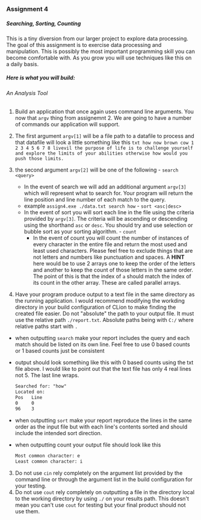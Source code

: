 ### Assignment 4
##### Searching, Sorting, Counting
This is a tiny diversion from our larger project to explore data processing. The goal of this assignment is to exercise data processing and manipulation. This is possibly the most important programming skill you can become comfortable with. As you grow you will use techniques like this on a daily basis.

##### Here is what you will build:
###### An Analysis Tool

1. Build an application that once again uses command line arguments. You now that `argv` thing from assignemnt 2. We are going to have a number of commands our application will support.
  1. The first argument `argv[1]` will be a file path to a datafile to process and that datafile will look a little something like this
    ```txt
    how now brown cow
    1 2 3 4 5 6 7 8
    livevil
    the purpose of life is to challenge yourself and explore the limits of your abilities otherwise how would you push those limits.
    ```
      
  2. the second argument `argv[2]` will be one of the following
    - `search <query>` 
        - In the event of search we will add an additional argument `argv[3]` which will represent what to search for. Your program will return the line position and line number of each match to the query.
        - example `assign4.exe ./data.txt search how`
    - `sort <asc|desc>`
      - In the event of sort you will sort each line in the file using the criteria provided by `argv[3]`. The criteria will be ascending or descending using the shorthand `asc` or `desc`. You should try and use selection or bubble sort as your sorting algorithm.
    - `count`
        - In the event of count you will count the number of instances of every character in the entire file and return the most used and least used characters. Please feel free to exclude things that are not letters and numbers like punctuation and spaces. A __HINT__ here would be to use 2 arrays one to keep the order of the letters and another to keep the count of those letters in the same order. The point of this is that the index of `a` should match the index of its count in the other array. These are called parallel arrays.
2. Have your program produce output to a text file in the same directory as the running application. I would recommend modifying the workding directory in your build configuration of CLion to make finding the created file easier. Do not "absolute" the path to your output file. It must use the relative path `./report.txt`. Absolute paths being with `C:/` where relative paths start with `.`
  - when outputting `search` make your report includes the query and each match should be listed on its own line. Feel free to use 0 based counts or 1 based counts just be consistent
  - output should look something like this with 0 based counts using the txt file above. I would like to point out that the text file has only 4 real lines not 5. The last line wraps.
    ```txt
    Searched for: "how"
    Located on:
    Pos   Line
    0     0
    96    3
    ```

  - when outputting `sort` make your report reproduce the lines in the same order as the input file but with each line's contents sorted and should include the intended sort direction.
  - when outputting count your output file should look like this

    ```txt
    Most common character: e
    Least common character: i
    ```

3. Do not use `cin` rely completely on the argument list provided by the command line or through the argument list in the build configuration for your testing.
4. Do not use `cout` rely completely on outputting a file in the directory local to the working directory by using `./` on your results path. This doesn't mean you can't use `cout` for testing but your final product should not use them.
